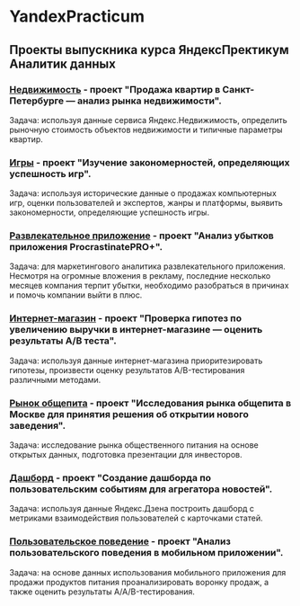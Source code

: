 # YandexPracticum
## Проекты выпускника курса ЯндексПректикум Аналитик данных
### [Недвижимость](https://github.com/reprizaOk/YandexPracticum/tree/main/%D0%9D%D0%B5%D0%B4%D0%B2%D0%B8%D0%B6%D0%B8%D0%BC%D0%BE%D1%81%D1%82%D1%8C) - проект "Продажа квартир в Санкт-Петербурге — анализ рынка недвижимости". 
Задача: используя данные сервиса Яндекс.Недвижимость, определить рыночную стоимость объектов недвижимости и типичные параметры квартир.
### [Игры](https://github.com/reprizaOk/YandexPracticum/tree/main/%D0%98%D0%B3%D1%80%D1%8B) - проект "Изучение закономерностей, определяющих успешность игр". 
Задача: используя исторические данные о продажах компьютерных игр, оценки пользователей и экспертов, жанры и платформы, выявить закономерности, определяющие успешность игры.
### [Развлекательное приложение](https://github.com/reprizaOk/YandexPracticum/tree/main/%D0%A0%D0%B0%D0%B7%D0%B2%D0%BB%D0%B5%D0%BA%D0%B0%D1%82%D0%B5%D0%BB%D1%8C%D0%BD%D0%BE%D0%B5%20%D0%BF%D1%80%D0%B8%D0%BB%D0%BE%D0%B6%D0%B5%D0%BD%D0%B8%D0%B5) - проект "Анализ убытков приложения ProcrastinatePRO+". 
Задача: для маркетингового аналитика развлекательного приложения. Несмотря на огромные вложения в рекламу, последние несколько месяцев компания терпит убытки, необходимо разобраться в причинах и помочь компании выйти в плюс.
### [Интернет-магазин](https://github.com/reprizaOk/YandexPracticum/tree/main/%D0%98%D0%BD%D1%82%D0%B5%D1%80%D0%BD%D0%B5%D1%82-%D0%BC%D0%B0%D0%B3%D0%B0%D0%B7%D0%B8%D0%BD) - проект "Проверка гипотез по увеличению выручки в интернет-магазине — оценить результаты A/B теста".
Задача: используя данные интернет-магазина приоритезировать гипотезы, произвести оценку результатов A/B-тестирования различными методами.
### [Рынок общепита](https://github.com/reprizaOk/YandexPracticum/tree/main/%D0%A0%D1%8B%D0%BD%D0%BE%D0%BA%20%D0%BE%D0%B1%D1%89%D0%B5%D0%BF%D0%B8%D1%82%D0%B0) - проект "Исследования рынка общепита в Москве для принятия решения об открытии нового заведения".
Задача: исследование рынка общественного питания на основе открытых данных, подготовка презентации для инвесторов.
### [Дашборд](https://github.com/reprizaOk/YandexPracticum/tree/main/%D0%94%D0%B0%D1%88%D0%B1%D0%BE%D1%80%D0%B4) - проект "Создание дашборда по пользовательским событиям для агрегатора новостей".
Задача: используя данные Яндекс.Дзена построить дашборд с метриками взаимодействия пользователей с карточками статей.
### [Пользовательское поведение](https://github.com/reprizaOk/YandexPracticum/tree/main/%D0%9F%D0%BE%D0%BB%D1%8C%D0%B7%D0%BE%D0%B2%D0%B0%D1%82%D0%B5%D0%BB%D1%8C%D1%81%D0%BA%D0%BE%D0%B5%20%D0%BF%D0%BE%D0%B2%D0%B5%D0%B4%D0%B5%D0%BD%D0%B8%D0%B5) - проект "Анализ пользовательского поведения в мобильном приложении".
Задача: на основе данных использования мобильного приложения для продажи продуктов питания проанализировать воронку продаж, а также оценить результаты A/A/B-тестирования.
